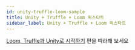 ```yaml
---
id: unity-truffle-loom-sample
title: Unity + Truffle + Loom 퀵스타트
sidebar_label: Unity + Truffle + Loom 퀵스타트
---
```

[ Loom, Truffle과 Unity로 시작하기](https://medium.com/@zacharyholland_17606/getting-started-with-loom-truffle-and-unity-f2558ad9d213) 편을 따라해 보세요